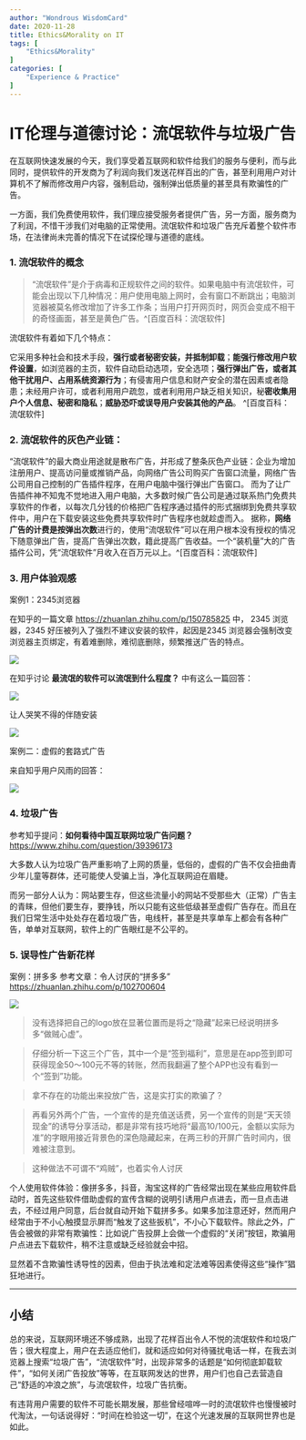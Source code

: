 ```yaml
---
author: "Wondrous WisdomCard"
date: 2020-11-28
title: Ethics&Morality on IT 
tags: [  
    "Ethics&Morality"
]
categories: [
    "Experience & Practice"
]
---
```


# IT伦理与道德讨论：流氓软件与垃圾广告

在互联网快速发展的今天，我们享受着互联网和软件给我们的服务与便利，而与此同时，提供软件的开发商为了利润向我们发送花样百出的广告，甚至利用用户对计算机不了解而修改用户内容，强制启动，强制弹出低质量的甚至具有欺骗性的广告。

一方面，我们免费使用软件，我们理应接受服务者提供广告，另一方面，服务商为了利润，不惜干涉我们对电脑的正常使用。流氓软件和垃圾广告充斥着整个软件市场，在法律尚未完善的情况下在试探伦理与道德的底线。

### 1. 流氓软件的概念
   
>“流氓软件”是介于病毒和正规软件之间的软件。如果电脑中有流氓软件，可能会出现以下几种情况：用户使用电脑上网时，会有窗口不断跳出；电脑浏览器被莫名修改增加了许多工作条；当用户打开网页时，网页会变成不相干的奇怪画面，甚至是黄色广告。^[百度百科：流氓软件]

流氓软件有着如下几个特点：

它采用多种社会和技术手段，**强行或者秘密安装，并抵制卸载**；**能强行修改用户软件设置**，如浏览器的主页，软件自动启动选项，安全选项；**强行弹出广告，或者其他干扰用户、占用系统资源行为**；有侵害用户信息和财产安全的潜在因素或者隐患；未经用户许可，或者利用用户疏忽，或者利用用户缺乏相关知识，秘**密收集用户个人信息、秘密和隐私**；**威胁恐吓或误导用户安装其他的产品**。 ^[百度百科：流氓软件]

### 2. 流氓软件的灰色产业链：
   
“流氓软件”的最大商业用途就是散布广告，并形成了整条灰色产业链：企业为增加注册用户、提高访问量或推销产品，向网络广告公司购买广告窗口流量，网络广告公司用自己控制的广告插件程序，在用户电脑中强行弹出广告窗口。
而为了让广告插件神不知鬼不觉地进入用户电脑，大多数时候广告公司是通过联系热门免费共享软件的作者，以每次几分钱的价格把广告程序通过插件的形式捆绑到免费共享软件中，用户在下载安装这些免费共享软件时广告程序也就趁虚而入。
据称，**网络广告的计费是按弹出次数**进行的，使用“流氓软件”可以在用户根本没有授权的情况下随意弹出广告，提高广告弹出次数，籍此提高广告收益。一个“装机量”大的广告插件公司，凭“流氓软件”月收入在百万元以上。^[百度百科：流氓软件]

### 3. 用户体验观感

案例1：2345浏览器

在知乎的一篇文章 https://zhuanlan.zhihu.com/p/150785825 中， 2345 浏览器，2345 好压被列入了强烈不建议安装的软件，起因是2345 浏览器会强制改变浏览器主页绑定，有着难删除，难彻底删除，频繁推送广告的特点。

![](../../images/blog7/1.png)

在知乎讨论 **最流氓的软件可以流氓到什么程度？** 中有这么一篇回答：

![](../../images/blog7/2.png)

让人哭笑不得的伴随安装

![](../../images/blog7/3.png)

案例二：虚假的套路式广告

来自知乎用户风雨的回答：

![](../../images/blog7/4.png)


### 4. 垃圾广告

参考知乎提问：**如何看待中国互联网垃圾广告问题？** https://www.zhihu.com/question/39396173

大多数人认为垃圾广告严重影响了上网的质量，低俗的，虚假的广告不仅会扭曲青少年儿童等群体，还可能使人受骗上当，净化互联网迫在眉睫。

而另一部分人认为：网站要生存，但这些流量小的网站不受那些大（正常）广告主的青睐，但他们要生存，要挣钱，所以只能有这些低级甚至虚假广告存在。而且在我们日常生活中处处存在着垃圾广告，电线杆，甚至是共享单车上都会有各种广告，单单对互联网，软件上的广告眼红是不公平的。

### 5. 误导性广告新花样

案例：拼多多
参考文章：令人讨厌的“拼多多” https://zhuanlan.zhihu.com/p/102700604

![](../../images/blog7/5.png)

>没有选择把自己的logo放在显著位置而是将之“隐藏”起来已经说明拼多多“做贼心虚”。

>仔细分析一下这三个广告，其中一个是“签到福利”，意思是在app签到即可获得现金50～100元不等的转账，然而我翻遍了整个APP也没有看到一个“签到”功能。

>拿不存在的功能出来投放广告，这是实打实的欺骗了？

>再看另外两个广告，一个宣传的是充值送话费，另一个宣传的则是“天天领现金”的诱导分享活动，都是非常有技巧地将“最高10/100元，金额以实际为准”的字眼用接近背景色的深色隐藏起来，在两三秒的开屏广告时间内，很难被注意到。

>这种做法不可谓不“鸡贼”，也着实令人讨厌

个人使用软件体验：像拼多多，抖音，淘宝这样的广告经常出现在某些应用软件启动时，首先这些软件借助虚假的宣传含糊的说明引诱用户点进去，而一旦点击进去，不经过用户同意，后台就自动开始下载拼多多。如果多加注意还好，然而用户经常由于不小心触摸显示屏而“触发了这些扳机”，不小心下载软件。除此之外，广告会被做的非常有欺骗性：比如说广告投屏上会做一个虚假的“关闭”按钮，欺骗用户点进去下载软件，稍不注意或缺乏经验就会中招。

显然着不含欺骗性诱导性的因素，但由于执法难和定法难等因素使得这些“操作”猖狂地进行。

---

## 小结

总的来说，互联网环境还不够成熟，出现了花样百出令人不悦的流氓软件和垃圾广告；很大程度上，用户在去适应他们，就和适应如何对待骚扰电话一样，在我去浏览器上搜索“垃圾广告”，“流氓软件”时，出现非常多的话题是“如何彻底卸载软件”，“如何关闭广告投放”等等，在互联网发达的世界，用户们也自己去营造自己“舒适的冲浪之旅”，与流氓软件，垃圾广告抗衡。

有违背用户需要的软件不可能长期发展，那些曾经喧哗一时的流氓软件也慢慢被时代淘汰，一句话说得好：“时间在检验这一切”，在这个光速发展的互联网世界也是如此。




